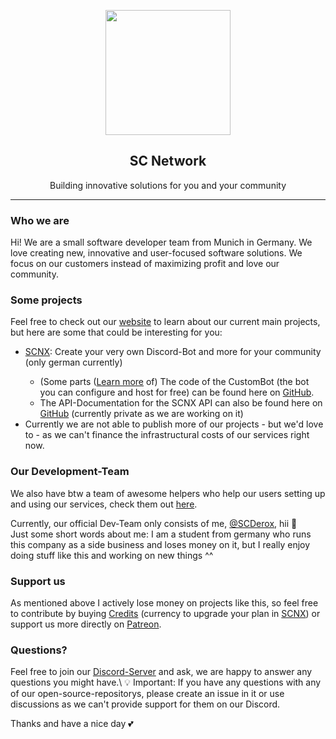<p align="center">
  <img height="200" src="http://sc-network.net/img/profile.png" />
</p>
<h2 align="center">
SC Network
</h2>
<p align="center">
    Building innovative solutions for you and your community
</p>
<hr> 
<h3>Who we are</h3>
<p>Hi! 
We are a small software developer team from Munich in Germany. We love creating new, innovative and user-focused software solutions. We focus on our customers instead of maximizing profit and love our community. </p>
<h3>Some projects</h3>
Feel free to check out our <a href="https://sc-network.net">website</a> to learn about our current main projects, but here are some that could be interesting for you:
<ul>
    <li><a href="https://scnx.xyz">SCNX</a>: Create your very own Discord-Bot and more for your community (only german currently)</li>
    <ul><li>(Some parts (<a href="https://github.com/SCNetwork/CustomDCBot/issues/13">Learn more</a> of) The code of the CustomBot (the bot you can configure and host for free) can be found here on <a href="https://github.com/SCNetwork/CustomDCBot">GitHub</a>.</li>
    <li>The API-Documentation for the SCNX API can also be found here on <a href="https://github.com/SCNetwork/scnx-api">GitHub</a> (currently private as we are working on it)</li>
</ul>
<li>Currently we are not able to publish more of our projects - but we'd love to - as we can't finance the infrastructural costs of our services right now.</li>
</ul>
<h3>Our Development-Team</h3>
We also have btw a team of awesome helpers who help our users setting up and using our services, check them out <a href="https://sc-network.net/about#team">here</a>.

Currently, our official Dev-Team only consists of me, <a href="https://github.com/scderox">@SCDerox</a>, hii  👋\
Just some short words about me: I am a student from germany who runs this company as a side business and loses money on it, but I really enjoy doing stuff like this and working on new things ^^

<h3>Support us</h3>
As mentioned above I actively lose money on projects like this, so feel free to contribute by buying <a href="https://scnx.xyz/plans#credits">Credits</a> (currency to upgrade your plan in <a href="https://scxn.xyz">SCNX</a>) or support us more directly on <a href="https://patreon.com/scnetwork">Patreon</a>.

<h3>Questions?</h3>
Feel free to join our <a href="https://sc-net.work/dc">Discord-Server</a> and ask, we are happy to answer any questions you might have.\
💡 Important: If you have any questions with any of our open-source-repositorys, please create an issue in it or use discussions as we can't provide support for them on our Discord.

Thanks and have a nice day 💕
